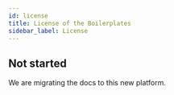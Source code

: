 ```yaml
---
id: license
title: License of the Boilerplates
sidebar_label: License
---
```


## Not started

We are migrating the docs to this new platform.

